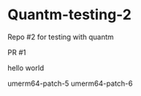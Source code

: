 # Quantm-testing-2
Repo #2 for testing with quantm

PR #1

hello
world

umerm64-patch-5
umerm64-patch-6
